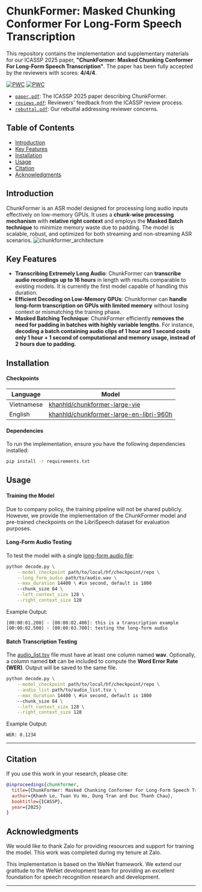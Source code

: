 # ChunkFormer: Masked Chunking Conformer For Long-Form Speech Transcription

This repository contains the implementation and supplementary materials for our ICASSP 2025 paper, **"ChunkFormer: Masked Chunking Conformer For Long-Form Speech Transcription"**. The paper has been fully accepted by the reviewers with scores: **4/4/4**.

[![PWC](https://img.shields.io/endpoint.svg?url=https://paperswithcode.com/badge/chunkformer-masked-chunking-conformer-for/speech-recognition-on-common-voice-vi)](https://paperswithcode.com/sota/speech-recognition-on-common-voice-vi?p=chunkformer-masked-chunking-conformer-for)
[![PWC](https://img.shields.io/endpoint.svg?url=https://paperswithcode.com/badge/chunkformer-masked-chunking-conformer-for/speech-recognition-on-vivos)](https://paperswithcode.com/sota/speech-recognition-on-vivos?p=chunkformer-masked-chunking-conformer-for)
- [`paper.pdf`](docs/paper.pdf): The ICASSP 2025 paper describing ChunkFormer.
- [`reviews.pdf`](docs/chunkformer_reviews.pdf): Reviewers' feedback from the ICASSP review process.
- [`rebuttal.pdf`](docs/rebuttal.pdf): Our rebuttal addressing reviewer concerns.

## Table of Contents
- [Introduction](#introduction)
- [Key Features](#key-features)
- [Installation](#installation)
- [Usage](#usage)
- [Citation](#citation)
- [Acknowledgments](#acknowledgments)

<a name = "introduction" ></a>
## Introduction
ChunkFormer is an ASR model designed for processing long audio inputs effectively on low-memory GPUs. It uses a **chunk-wise processing mechanism** with **relative right context** and employs the **Masked Batch technique** to minimize memory waste due to padding. The model is scalable, robust, and optimized for both streaming and non-streaming ASR scenarios.
![chunkformer_architecture](docs/chunkformer_architecture.png)

<a name = "key-features" ></a>
## Key Features
- **Transcribing Extremely Long Audio**: ChunkFormer can **transcribe audio recordings up to 16 hours** in length with results comparable to existing models. It is currently the first model capable of handling this duration.
- **Efficient Decoding on Low-Memory GPUs**: Chunkformer can **handle long-form transcription on GPUs with limited memory** without losing context or mismatching the training phase.
- **Masked Batching Technique**: ChunkFormer efficiently **removes the need for padding in batches with highly variable lengths**.  For instance, **decoding a batch containing audio clips of 1 hour and 1 second costs only 1 hour + 1 second of computational and memory usage, instead of 2 hours due to padding.**

<a name = "installation" ></a>
## Installation
#### Checkpoints
| Language | Model |
|----------|-------|
| Vietnamese  | [khanhld/chunkformer-large-vie](https://huggingface.co/khanhld/chunkformer-large-vie) |
| English   | [khanhld/chunkformer-large-en-libri-960h](https://huggingface.co/khanhld/chunkformer-large-en-libri-960h) |


#### Dependencies
To run the implementation, ensure you have the following dependencies installed:

```bash
pip install -r requirements.txt
```

<a name = "usage" ></a>
## Usage
#### Training the Model
Due to company policy, the training pipeline will not be shared publicly. However, we provide the implementation of the ChunkFormer model and pre-trained checkpoints on the LibriSpeech dataset for evaluation purposes.


#### Long-Form Audio Testing
To test the model with a single [long-form audio file](data/common_voice_vi_23397238.wav):
```bash
python decode.py \
    --model_checkpoint path/to/local/hf/checkpoint/repo \
    --long_form_audio path/to/audio.wav \
    --max_duration 14400 \ #in second, default is 1800
    --chunk_size 64 \
    --left_context_size 128 \
    --right_context_size 128
```
Example Output:
```
[00:00:01.200] - [00:00:02.400]: this is a transcription example
[00:00:02.500] - [00:00:03.700]: testing the long-form audio
```

#### Batch Transcription Testing
The [audio_list.tsv](data/audio_list.tsv) file must have at least one column named **wav**. Optionally, a column named **txt** can be included to compute the **Word Error Rate (WER)**. Output will be saved to the same file.

```bash
python decode.py \
    --model_checkpoint path/to/local/hf/checkpoint/repo \
    --audio_list path/to/audio_list.tsv \
    --max_duration 14400 \ #in second, default is 1800
    --chunk_size 64 \
    --left_context_size 128 \
    --right_context_size 128
```
Example Output:
```
WER: 0.1234
```

---

<a name = "citation" ></a>
## Citation
If you use this work in your research, please cite:

```bibtex
@inproceedings{chunkformer,
  title={ChunkFormer: Masked Chunking Conformer For Long-Form Speech Transcription},
  author={Khanh Le, Tuan Vu Ho, Dung Tran and Duc Thanh Chau},
  booktitle={ICASSP},
  year={2025}
}
```

<a name = "acknowledgments" ></a>
## Acknowledgments
We would like to thank Zalo for providing resources and support for training the model. This work was completed during my tenure at Zalo.

This implementation is based on the WeNet framework. We extend our gratitude to the WeNet development team for providing an excellent foundation for speech recognition research and development.

---
